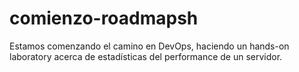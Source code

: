 # comienzo-roadmapsh
Estamos comenzando el camino en DevOps, haciendo un hands-on laboratory acerca de estadísticas del performance de un servidor.
